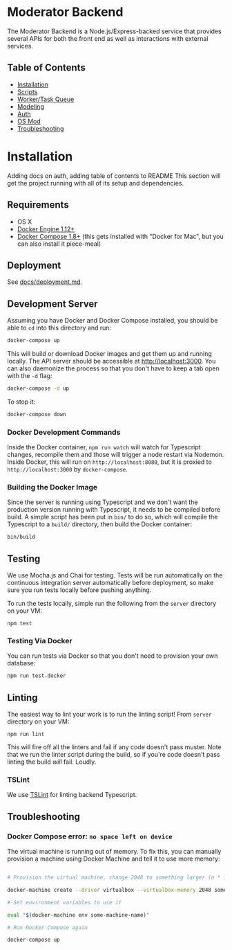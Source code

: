 # Moderator Backend
The Moderator Backend is a Node.js/Express-backed service that provides several APIs for both the front end as well as interactions with external services.

## Table of Contents
* [Installation](#installation)
* [Scripts](#scripts)
* [Worker/Task Queue](docs/worker.md)
* [Modeling](docs/modeling.md)
* [Auth](docs/auth.md)
* [OS Mod](docs/osmod_rest_api.md)
* [Troubleshooting](troubleshooting)

# Installation
Adding docs on auth, adding table of contents to README
This section will get the project running with all of its setup and dependencies.

## Requirements

* OS X
* [Docker Engine 1.12+](https://docs.docker.com/engine/installation/)
* [Docker Compose 1.8+](https://docs.docker.com/compose/install/) (this gets installed with "Docker for Mac", but you can also install it piece-meal)

## Deployment

See [docs/deployment.md](docs/deployment.md).

## Development Server

Assuming you have Docker and Docker Compose installed, you should be able to `cd` into this directory and run:

```bash
docker-compose up
```

This will build or download Docker images and get them up and running locally. The API server should be accessible at [http://localhost:3000](http://localhost:3000). You can also daemonize the process so that you don't have to keep a tab open with the `-d` flag:

```bash
docker-compose -d up
```

To stop it:

```bash
docker-compose down
```

### Docker Development Commands

Inside the Docker container, `npm run watch` will watch for Typescript changes, recompile them and those will trigger a node restart via Nodemon. Inside Docker, this will run on `http://localhost:8080`, but it is proxied to `http://localhost:3000` by `docker-compose`.

### Building the Docker Image

Since the server is running using Typescript and we don't want the production version running with Typescript, it needs to be compiled before build. A simple script has been put in `bin/` to do so, which will compile the Typescript to a `build/` directory, then build the Docker container:

```bash
bin/build
```

## Testing

We use Mocha.js and Chai for testing. Tests will be run automatically on the continuous integration server automatically before deployment, so make sure you run tests locally before pushing anything.

To run the tests locally, simple run the following from the `server` directory on your VM:

```
npm test
```

### Testing Via Docker

You can run tests via Docker so that you don't need to provision your own database:

```bash
npm run test-docker
```

## Linting

The easiest way to lint your work is to run the linting script! From `server` directory on your VM:

```
npm run lint
```

This will fire off all the linters and fail if any code doesn't pass muster. Note that we run the linter script during the build, so if you're code doesn't pass linting the build *will* fail. Loudly.


### TSLint

We use [TSLint](https://palantir.github.io/tslint/) for linting backend Typescript.

## Troubleshooting

### Docker Compose error: `no space left on device`

The virtual machine is running out of memory. To fix this, you can manually provision a machine using Docker Machine and tell it to use more memory:

```bash

# Provision the virtual machine, change 2048 to something larger (n * 1024) if you still have issues

docker-machine create --driver virtualbox --virtualbox-memory 2048 some-machine-name

# Set environment variables to use it

eval "$(docker-machine env some-machine-name)"

# Run Docker Compose again

docker-compose up

```
